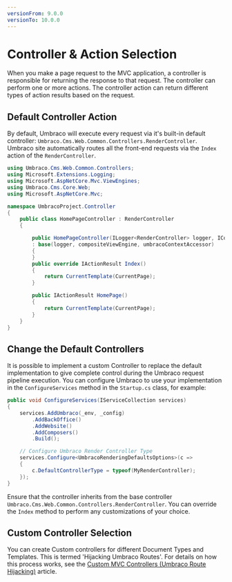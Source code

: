 ```yaml
---
versionFrom: 9.0.0
versionTo: 10.0.0
---
```


# Controller & Action Selection

When you make a page request to the MVC application, a controller is responsible for returning the response to that request. The controller can perform one or more actions. The controller action can return different types of action results based on the request.

## Default Controller Action

By default, Umbraco will execute every request via it's built-in default controller: `Umbraco.Cms.Web.Common.Controllers.RenderController`. Umbraco site automatically routes all the front-end requests via the `Index` action of the `RenderController`.

```csharp
using Umbraco.Cms.Web.Common.Controllers;
using Microsoft.Extensions.Logging;
using Microsoft.AspNetCore.Mvc.ViewEngines;
using Umbraco.Cms.Core.Web;
using Microsoft.AspNetCore.Mvc;

namespace UmbracoProject.Controller
{
    public class HomePageController : RenderController
    {

        public HomePageController(ILogger<RenderController> logger, ICompositeViewEngine compositeViewEngine, IUmbracoContextAccessor umbracoContextAccessor)
        : base(logger, compositeViewEngine, umbracoContextAccessor)
        {
        }
        public override IActionResult Index()
        {
            return CurrentTemplate(CurrentPage);
        }

        public IActionResult HomePage()
        {
            return CurrentTemplate(CurrentPage);
        }
    }
}

```

## Change the Default Controllers

It is possible to implement a custom Controller to replace the default implementation to give complete control during the Umbraco request pipeline execution. You can configure Umbraco to use your implementation in the `ConfigureServices` method in the `Startup.cs` class, for example:

```csharp
public void ConfigureServices(IServiceCollection services)
{
    services.AddUmbraco(_env, _config)
        .AddBackOffice()             
        .AddWebsite()
        .AddComposers()
        .Build();

    // Configure Umbraco Render Controller Type
    services.Configure<UmbracoRenderingDefaultsOptions>(c =>
    {
        c.DefaultControllerType = typeof(MyRenderController);
    });
}
```

Ensure that the controller inherits from the base controller `Umbraco.Cms.Web.Common.Controllers.RenderController`. You can override the `Index` method to perform any customizations of your choice.

## Custom Controller Selection

You can create Custom controllers for different Document Types and Templates. This is termed 'Hijacking Umbraco Routes'. For details on how this process works, see the [Custom MVC Controllers (Umbraco Route Hijacking)](../../../Reference/Routing/custom-controllers.md) article.
